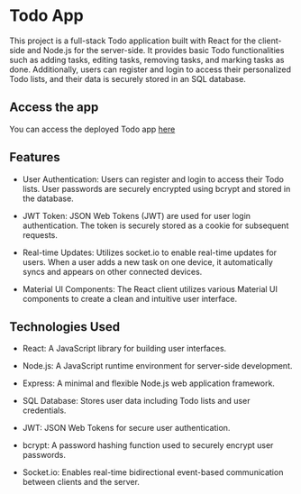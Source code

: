 # Todo App

This project is a full-stack Todo application built with React for the client-side and Node.js for the server-side. It provides basic Todo functionalities such as adding tasks, editing tasks, removing tasks, and marking tasks as done. Additionally, users can register and login to access their personalized Todo lists, and their data is securely stored in an SQL database.

## Access the app
You can access the deployed Todo app [here](https://todo-yonathan-43eab9f75c75.herokuapp.com/)

## Features

* User Authentication: Users can register and login to access their Todo lists. User passwords are securely encrypted using bcrypt and stored in the database.

* JWT Token: JSON Web Tokens (JWT) are used for user login authentication. The token is securely stored as a cookie for subsequent requests.

* Real-time Updates: Utilizes socket.io to enable real-time updates for users. When a user adds a new task on one device, it automatically syncs and appears on other connected devices.

* Material UI Components: The React client utilizes various Material UI components to create a clean and intuitive user interface.

## Technologies Used

* React: A JavaScript library for building user interfaces.

* Node.js: A JavaScript runtime environment for server-side development.

* Express: A minimal and flexible Node.js web application framework.

* SQL Database: Stores user data including Todo lists and user credentials.

* JWT: JSON Web Tokens for secure user authentication.

* bcrypt: A password hashing function used to securely encrypt user passwords.

* Socket.io: Enables real-time bidirectional event-based communication between clients and the server.


